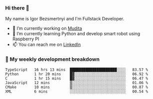 ### Hi there 👋

My name is Igor Bezsmertnyi and I'm Fullstack Developer.

- 🔭 I’m currently working on [Mudita](https://mudita.com/)
- 🌱 I’m currently learning Python and develop smart robot using Raspberry PI
- 📫 You can reach me on [LinkedIn](https://www.linkedin.com/in/igor-bezsmertnyi-529522114/)

### 🧮 My weekly development breakdown
<!--START_SECTION:waka-->

```text
TypeScript   16 hrs 13 mins  █████████████████████░░░░   83.57 %
Python       1 hr 20 mins    █▓░░░░░░░░░░░░░░░░░░░░░░░   06.92 %
C            1 hr 15 mins    █▓░░░░░░░░░░░░░░░░░░░░░░░   06.47 %
JavaScript   12 mins         ▒░░░░░░░░░░░░░░░░░░░░░░░░   01.06 %
CMake        10 mins         ▒░░░░░░░░░░░░░░░░░░░░░░░░   00.87 %
XML          6 mins          ░░░░░░░░░░░░░░░░░░░░░░░░░   00.54 %
```

<!--END_SECTION:waka-->

<!--
**igorbezsmertnyi/igorbezsmertnyi** is a ✨ _special_ ✨ repository because its `README.md` (this file) appears on your GitHub profile.

Here are some ideas to get you started:

- 🔭 I’m currently working on ...
- 🌱 I’m currently learning ...
- 👯 I’m looking to collaborate on ...
- 🤔 I’m looking for help with ...
- 💬 Ask me about ...
- 📫 How to reach me: ...
- 😄 Pronouns: ...
- ⚡ Fun fact: ...
-->
